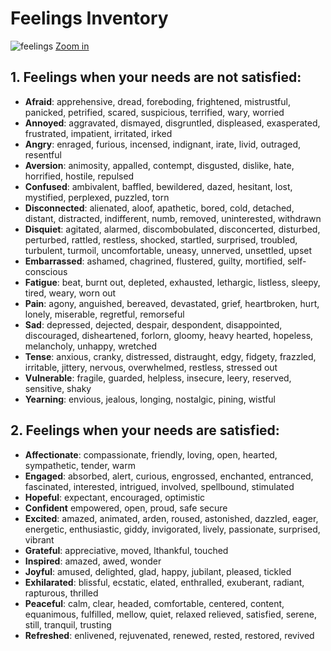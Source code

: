 # Feelings Inventory

![feelings](http://feelingswheel.com/feelings-wheel.jpg)
[Zoom in](http://feelingswheel.com/feelings-wheel.jpg)

## 1. Feelings when your needs are not satisfied:
* **Afraid**: apprehensive, dread, foreboding, frightened, mistrustful, panicked, petrified, scared, suspicious, terrified, wary, worried
* **Annoyed**: aggravated, dismayed, disgruntled, displeased, exasperated, frustrated, impatient, irritated, irked
* **Angry**: enraged, furious, incensed, indignant, irate, livid, outraged, resentful
* **Aversion**: animosity, appalled, contempt, disgusted, dislike, hate, horrified, hostile, repulsed
* **Confused**: ambivalent, baffled, bewildered, dazed, hesitant, lost, mystified, perplexed, puzzled, torn
* **Disconnected**: alienated, aloof, apathetic, bored, cold, detached, distant, distracted, indifferent, numb, removed, uninterested, withdrawn
* **Disquiet**: agitated, alarmed, discombobulated, disconcerted, disturbed, perturbed, rattled, restless, shocked, startled, surprised, troubled, turbulent, turmoil, uncomfortable, uneasy, unnerved, unsettled, upset
* **Embarrassed**: ashamed, chagrined, flustered, guilty, mortified, self-conscious
* **Fatigue**: beat, burnt out, depleted, exhausted, lethargic, listless, sleepy, tired, weary, worn out
* **Pain**: agony, anguished, bereaved, devastated, grief, heartbroken, hurt, lonely, miserable, regretful, remorseful
* **Sad**: depressed, dejected, despair, despondent, disappointed, discouraged, disheartened, forlorn, gloomy, heavy hearted, hopeless, melancholy, unhappy, wretched
* **Tense**: anxious, cranky, distressed, distraught, edgy, fidgety, frazzled, irritable, jittery, nervous, overwhelmed, restless, stressed out
* **Vulnerable**: fragile, guarded, helpless, insecure, leery, reserved, sensitive, shaky
* **Yearning**: envious, jealous, longing, nostalgic, pining, wistful

## 2. Feelings when your needs are satisfied:

* **Affectionate**: compassionate, friendly, loving, open, hearted, sympathetic, tender, warm
* **Engaged**: absorbed, alert, curious, engrossed, enchanted, entranced, fascinated, interested, intrigued, involved, spellbound, stimulated
* **Hopeful**: expectant, encouraged, optimistic
* **Confident** empowered, open, proud, safe secure
* **Excited**: amazed, animated, arden, roused, astonished, dazzled, eager, energetic, enthusiastic, giddy, invigorated, lively, passionate, surprised, vibrant
* **Grateful**: appreciative, moved, lthankful, touched
* **Inspired**: amazed, awed, wonder
* **Joyful**: amused, delighted, glad, happy, jubilant, pleased, tickled
* **Exhilarated**: blissful, ecstatic, elated, enthralled, exuberant, radiant, rapturous, thrilled
* **Peaceful**: calm, clear, headed, comfortable, centered, content, equanimous, fulfilled, mellow, quiet, relaxed relieved, satisfied, serene, still, tranquil, trusting
* **Refreshed**: enlivened, rejuvenated, renewed, rested, restored, revived

